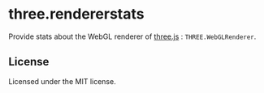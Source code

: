 # three.rendererstats

Provide stats about the WebGL renderer of [three.js](https://github.com/mrdoob/three.js) : `THREE.WebGLRenderer`.

## License

Licensed under the MIT license.
